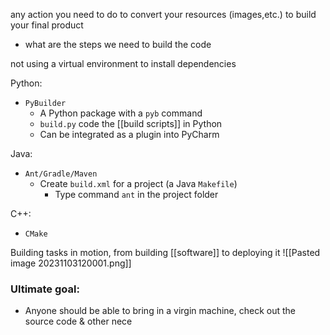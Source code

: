 any action you need to do to convert your resources (images,etc.) to build your final product
- what are the steps we need to build the code

not using a virtual environment to install dependencies

Python:
- `PyBuilder`
	- A Python package with a `pyb` command
	- `build.py` code the [[build scripts]] in Python
	- Can be integrated as a plugin into PyCharm

Java:
- `Ant/Gradle/Maven`
	- Create `build.xml` for a project (a Java `Makefile`)
		- Type command `ant` in the project folder

C++:
- `CMake`

Building tasks in motion, from building [[software]] to deploying it
![[Pasted image 20231103120001.png]]

### Ultimate goal:
- Anyone should be able to bring in a virgin machine, check out the source code & other nece